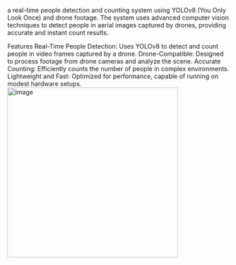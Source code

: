 a real-time people detection and counting system using YOLOv8 (You Only Look Once) and drone footage. The system uses advanced computer vision techniques to detect people in aerial images captured by drones, providing accurate and instant count results.

Features
Real-Time People Detection: Uses YOLOv8 to detect and count people in video frames captured by a drone.
Drone-Compatible: Designed to process footage from drone cameras and analyze the scene.
Accurate Counting: Efficiently counts the number of people in complex environments.
Lightweight and Fast: Optimized for performance, capable of running on modest hardware setups.
<img width="386" alt="image" src="https://github.com/user-attachments/assets/85cc6b93-7516-4aad-a965-b6ce8bbbf102" />

